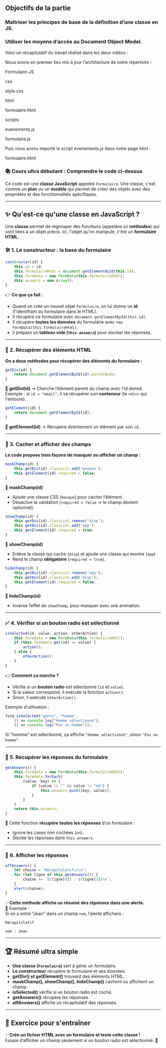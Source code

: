## Objectifs de la partie
### Maîtriser les principes de base de la définition d’une classe en JS.

### Utiliser les moyens d’accès au Document Object Model.

Voici un récapitulatif du travail réalisé dans les deux vidéos :

Nous avons en premier lieu mis à jour l’architecture de notre répertoire :

Formulaire-JS

css

style.css

html

formulaire.html

scripts

evenements.js

formulaire.js

Puis nous avons importé le script evenements.js dans notre page html :

formulaire.html

### 📚 **Cours ultra débutant : Comprendre le code ci-dessus**  

Ce code est une **classe JavaScript** appelée `Formulaire`. Une classe, c'est comme un **plan** ou un **modèle** qui permet de créer des objets avec des propriétés et des fonctionnalités spécifiques.

---

## ✨ **Qu'est-ce qu'une classe en JavaScript ?**  
Une **classe** permet de regrouper des fonctions (appelées ici **méthodes**) qui sont liées à un objet précis. Ici, l'objet qu'on manipule, c'est un **formulaire HTML**.

### 🛠 **1. Le constructeur : la base du formulaire**
```js
constructor(id) {
    this.id = id;
    this.formulaireHtml = document.getElementById(this.id);
    this.formdata = new FormData(this.formulaireHtml);
    this.answers = new Array();
}
```
👉 **Ce que ça fait :**  
- Quand on crée un nouvel objet `Formulaire`, on lui donne un **id** (l'identifiant du formulaire dans le HTML).
- Il récupère ce formulaire avec `document.getElementById(this.id)`.
- Il récupère **toutes les données** du formulaire avec `new FormData(this.formulaireHtml)`.
- Il prépare un **tableau vide (`this.answers`)** pour stocker les réponses.

---

### 🎯 **2. Récupérer des éléments HTML**
**On a deux méthodes pour récupérer des éléments du formulaire :**
```js
getDiv(id) {
    return document.getElementById(id).parentNode;
}
```
🔹 **getDiv(id)** → Cherche l’élément parent du champ avec l'id donné.   
Exemple : si `id = "email"`, il va récupérer son **conteneur** (le `<div>` qui l'entoure).  

```js
getElement(id) {
    return document.getElementById(id);
}
```
🔹 **getElement(id)** → Récupère directement un élément par son `id`.

---

### 👀 **3. Cacher et afficher des champs**
**Le code propose trois façons de masquer ou afficher un champ :**
```js
maskChamp(id) {
    this.getDiv(id).classList.add('masque');
    this.getElement(id).required = false;
}
```
🚀 **maskChamp(id)**  
- Ajoute une classe CSS (`masque`) pour cacher l’élément.  
- Désactive la validation (`required = false` → le champ devient optionnel).  

```js
showChamp(id) {
    this.getDiv(id).classList.remove('disp');
    this.getDiv(id).classList.add('app');
    this.getElement(id).required = true;
}
```
🚀 **showChamp(id)**  
- Enlève la classe qui cache (`disp`) et ajoute une classe qui montre (`app`).  
- Rend le champ **obligatoire** (`required = true`).  

```js
hideChamp(id) {
    this.getDiv(id).classList.remove('app');
    this.getDiv(id).classList.add('disp');
    this.getElement(id).required = false;
}
```
🚀 **hideChamp(id)**  
- Inverse l’effet de `showChamp`, pour masquer avec une animation.

---

### ✅ **4. Vérifier si un bouton radio est sélectionné**
```js
isSelected(id, value, action, otherAction) {
    this.formdata = new FormData(this.formulaireHtml);
    if (this.formdata.get(id) == value) {
        action();
    } else {
        otherAction();
    }
}
```
👉 **Comment ça marche ?**  
- Vérifie si un **bouton radio** est sélectionné (`id` et `value`).
- Si la valeur correspond, il exécute la fonction `action()`.
- Sinon, il exécute `otherAction()`.

Exemple d’utilisation :
```js
form.isSelected("genre", "homme", 
    () => console.log("Homme sélectionné"), 
    () => console.log("Pas un homme"));
```
Si "homme" est sélectionné, ça affiche `"Homme sélectionné"`, sinon `"Pas un homme"`.

---

### 📝 **5. Récupérer les réponses du formulaire**
```js
getAnswers() {
    this.formdata = new FormData(this.formulaireHtml);
    this.formdata.forEach(
        (value, key) => {
            if (value != "" && value != "on") {
                this.answers.push([key, value]);
            }
        }
    )
    return this.answers;
}
```
🔹 Cette fonction **récupère toutes les réponses** d’un formulaire :
- Ignore les cases non cochées (`on`).
- Stocke les réponses dans `this.answers`.

---

### 🔔 **6. Afficher les réponses**
```js
affAnswers() {
    let chaine = "Récapitulatif\n\n";
    for (let ligne of this.getAnswers()) {
        chaine += `${ligne[0]} : ${ligne[1]}\n`;
    }
    alert(chaine);
}
```
💡 **Cette méthode affiche un résumé des réponses dans une alerte.**  
📌 Exemple :  
Si on a entré "Jean" dans un champ `nom`, l’alerte affichera :  
```
Récapitulatif

nom : Jean
```

---

## 🏆 **Résumé ultra simple**
- **Une classe (`Formulaire`)** sert à gérer un formulaire.
- **Le constructeur** récupère le formulaire et ses données.
- **getDiv() et getElement()** trouvent des éléments HTML.
- **maskChamp(), showChamp(), hideChamp()** cachent ou affichent un champ.
- **isSelected()** vérifie si un bouton radio est coché.
- **getAnswers()** récupère les réponses.
- **affAnswers()** affiche un récapitulatif des réponses.

---

## 🎯 **Exercice pour s'entraîner**
💡 **Crée un fichier HTML avec un formulaire et teste cette classe !**  
Essaie d’afficher un champ seulement si un bouton radio est sélectionné. 🚀
